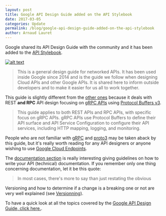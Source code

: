```yaml
---
layout: post
title: Google API Design Guide added on the API Stylebook
date: 2017-03-05
categories: Update
permalink: /blog/google-api-design-guide-added-on-the-api-stylebook
author: Arnaud Lauret
---
```


Google shared its API Design Guide with the community and it has been added to the [API Stylebook](/design/guidelines/google-api-design-guide).

[![alt text](/media/screenshots/google-api-design-guide.png)](/design/guidelines/google-api-design-guide)

> This is a general design guide for networked APIs. It has been used inside Google since 2014 and is the guide we follow when designing Cloud APIs and other Google APIs. It is shared here to inform outside developers and to make it easier for us all to work together.  

This guide is slightly different from the [other ones](/design/guidelines/) because it deals with REST **and RPC** API design focusing on [gRPC APIs](http://www.grpc.io/) using [Protocol Buffers v3](https://cloud.google.com/apis/design/proto3).  

> This guide applies to both REST APIs and RPC APIs, with specific focus on gRPC APIs. gRPC APIs use Protocol Buffers to define their API surface and API Service Configuration to configure their API services, including HTTP mapping, logging, and monitoring.  

People who are not familiar with [gRPC](http://www.grpc.io/) and [proto3](https://cloud.google.com/apis/design/proto3) may be taken aback by this guide, but it's really worth reading for any API designers or anyone wishing to use [Google Cloud Endpoints](https://cloud.google.com/endpoints/docs/grpc).  

The [documentation section](/design/guidelines/google-api-design-guide#documentation) is really interesting giving guidelines on how to write your API (technical) documentation. If you remember only one thing concerning documentation, let it be this quote:

> In most cases, there's more to say than just restating the obvious

Versioning and how to determine if a change is a breaking one or not are very well explained (see [Versionning](http://localhost:4000/design/guidelines/google-api-design-guide#versioning)).

To have a quick look at all the topics covered by the [Google API Design Guide, click here.](/design/guidelines/google-api-design-guide).